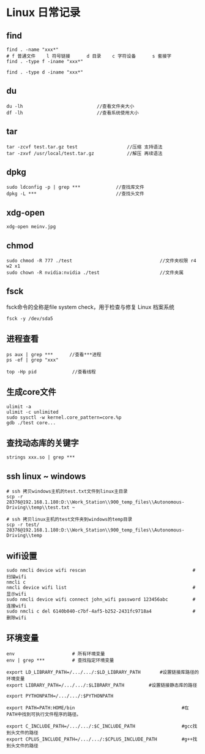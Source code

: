 # Linux 日常记录

## find

```shell
find . -name "xxx*"
# f 普通文件	l 符号链接		d 目录	c 字符设备		s 套接字
find . -type f -iname "xxx*"
   
find . -type d -iname "xxx*"
```



## du

```shell
du -lh                           //查看文件夹大小 
df -lh                           //查看系统使用大小
```



## tar

```shell
tar -zcvf test.tar.gz test      			//压缩 支持语法
tar -zxvf /usr/local/test.tar.gz          	//解压 再续语法
```



## dpkg

```shell
sudo ldconfig -p | grep ***    			//查找库文件
dpkg -L ***                             //查找头文件
```



## xdg-open

```shell
xdg-open meinv.jpg
```



## chmod

```shell
sudo chmod -R 777 ./test                              	//文件夹权限 r4 w2 x1
sudo chown -R nvidia:nvidia ./test                		//文件夹属
```



## fsck

fsck命令的全称是file system check，用于检查与修复 Linux 档案系统

```shell
fsck -y /dev/sda5
```



## 进程查看

```shell
ps aux | grep ***      //查看***进程
ps -ef | grep "xxx"

top -Hp pid             //查看线程
```



## 生成core文件

```shell
ulimit -a
ulimit -c unlimited
sudo sysctl -w kernel.core_pattern=core.%p
gdb ./test core...
```



## 查找动态库的关键字

```shell
strings xxx.so | grep ***
```



## ssh linux ~ windows

 ```shell
 # ssh 拷贝windows主机的test.txt文件到linux主目录
 scp -r 28376@192.168.1.180:D:\\Work_Station\\900_temp_files\\Autonomous-Driving\\temp\\test.txt ~
 
 # ssh 拷贝linux主机的test文件夹到windows的temp目录
 scp -r test/ 28376@192.168.1.180:D:\\Work_Station\\900_temp_files\\Autonomous-Driving\\temp
 ```



## wifi设置

```shell
sudo nmcli device wifi rescan										#扫描wifi
nmcli c
nmcli device wifi list												#显示wifi
sudo nmcli device wifi connect john_wifi password 123456abc			#连接wifi
sudo nmcli c del 6140b040-c7bf-4af5-b252-2431fc9718a4				#删除wifi
```



## 环境变量

```shell
env						# 所有环境变量
env | grep ***			# 查找指定环境变量

export LD_LIBRARY_PATH=/.../.../:$LD_LIBRARY_PATH		#设置链接库路径的环境变量
export LIBRARY_PATH=/.../.../:$LIBRARY_PATH			#设置链接静态库的路径

export PYTHONPATH=/.../.../:$PYTHONPATH

export PATH=PATH:HOME/bin										#在PATH中找到可执行文件程序的路径。

export C_INCLUDE_PATH=/.../.../:$C_INCLUDE_PATH					#gcc找到头文件的路径
export CPLUS_INCLUDE_PATH=/.../.../:$CPLUS_INCLUDE_PATH			#g++找到头文件的路径
```

